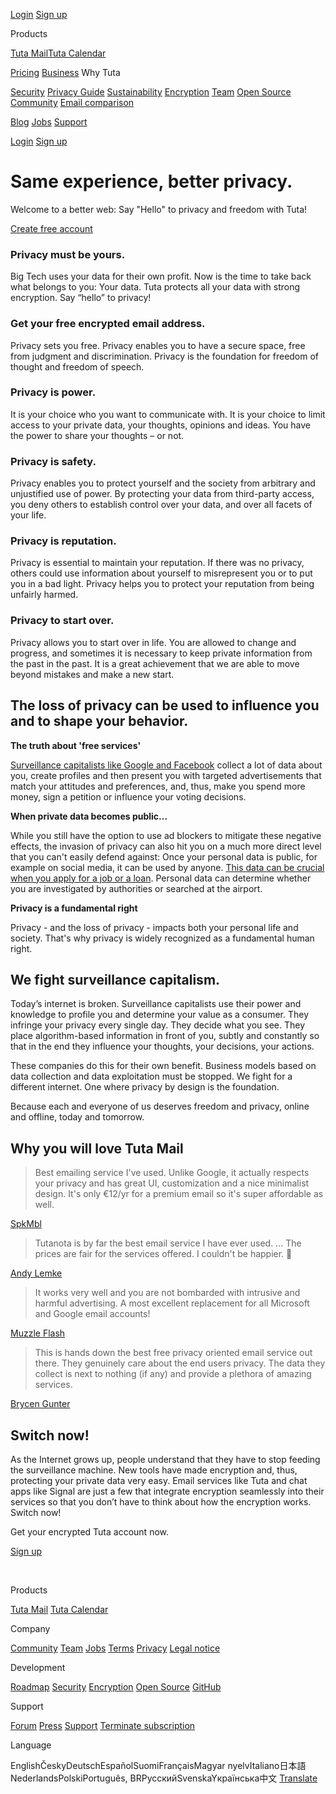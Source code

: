 [](https://tutanota.com/ "Tuta")

[Login](https://app.tuta.com/ "Mail. Done. Right. Login to Tuta") [Sign up](https://app.tuta.com/?r=/signup#subscription)

Products

[Tuta Mail](https://tutanota.com/secure-email)[Tuta Calendar](https://tutanota.com/calendar)

[Pricing](https://tutanota.com/pricing) [Business](https://tutanota.com/business) Why Tuta

[Security](https://tutanota.com/security) [Privacy Guide](https://tutanota.com/privacy) [Sustainability](https://tutanota.com/sustainability) [Encryption](https://tutanota.com/encryption) [Team](https://tutanota.com/team) [Open Source](https://tutanota.com/open-source) [Community](https://tutanota.com/community) [Email comparison](https://tutanota.com/email-comparison)

[Blog](https://tutanota.com/blog) [Jobs](https://tutanota.com/jobs) [Support](https://tutanota.com/support)

[Login](https://app.tuta.com/ "Mail. Done. Right. Login to Tuta") [Sign up](https://app.tuta.com/?r=/signup#subscription)

Same experience, better privacy.
================================

Welcome to a better web: Say "Hello" to privacy and freedom with Tuta!

[Create free account](https://app.tuta.com/?r=/signup#subscription)

### Privacy must be yours.

Big Tech uses your data for their own profit. Now is the time to take back what belongs to you: Your data. Tuta protects all your data with strong encryption. Say “hello” to privacy!

### Get your free encrypted email address.

Privacy sets you free. Privacy enables you to have a secure space, free from judgment and discrimination. Privacy is the foundation for freedom of thought and freedom of speech.

### Privacy is power.

It is your choice who you want to communicate with. It is your choice to limit access to your private data, your thoughts, opinions and ideas. You have the power to share your thoughts – or not.

### Privacy is safety.

Privacy enables you to protect yourself and the society from arbitrary and unjustified use of power. By protecting your data from third-party access, you deny others to establish control over your data, and over all facets of your life.

### Privacy is reputation.

Privacy is essential to maintain your reputation. If there was no privacy, others could use information about yourself to misrepresent you or to put you in a bad light. Privacy helps you to protect your reputation from being unfairly harmed.

### Privacy to start over.

Privacy allows you to start over in life. You are allowed to change and progress, and sometimes it is necessary to keep private information from the past in the past. It is a great achievement that we are able to move beyond mistakes and make a new start.

The loss of privacy can be used to influence you and to shape your behavior.
----------------------------------------------------------------------------

**The truth about 'free services'**

[Surveillance capitalists like Google and Facebook](https://tuta.com/blog/data-privacy-day-surveillance-capitalism) collect a lot of data about you, create profiles and then present you with targeted advertisements that match your attitudes and preferences, and, thus, make you spend more money, sign a petition or influence your voting decisions.

**When private data becomes public...**

While you still have the option to use ad blockers to mitigate these negative effects, the invasion of privacy can also hit you on a much more direct level that you can't easily defend against: Once your personal data is public, for example on social media, it can be used by anyone. [This data can be crucial when you apply for a job or a loan](https://tuta.com/blog/social-credit-system). Personal data can determine whether you are investigated by authorities or searched at the airport.

**Privacy is a fundamental right**

Privacy - and the loss of privacy - impacts both your personal life and society. That's why privacy is widely recognized as a fundamental human right.

We fight surveillance capitalism.
---------------------------------

Today’s internet is broken. Surveillance capitalists use their power and knowledge to profile you and determine your value as a consumer. They infringe your privacy every single day. They decide what you see. They place algorithm-based information in front of you, subtly and constantly so that in the end they influence your thoughts, your decisions, your actions.

These companies do this for their own benefit. Business models based on data collection and data exploitation must be stopped. We fight for a different internet. One where privacy by design is the foundation.

Because each and everyone of us deserves freedom and privacy, online and offline, today and tomorrow.

Why you will love Tuta Mail
---------------------------

> Best emailing service I've used. Unlike Google, it actually respects your privacy and has great UI, customization and a nice minimalist design. It's only €12/yr for a premium email so it's super affordable as well.

[SpkMbl](https://play.google.com/store/apps/details?id=de.tutao.tutanota)

> Tutanota is by far the best email service I have ever used. ... The prices are fair for the services offered. I couldn't be happier. 💯

[Andy Lemke](https://play.google.com/store/apps/details?id=de.tutao.tutanota)

> It works very well and you are not bombarded with intrusive and harmful advertising. A most excellent replacement for all Microsoft and Google email accounts!

[Muzzle Flash](https://play.google.com/store/apps/details?id=de.tutao.tutanota)

> This is hands down the best free privacy oriented email service out there. They genuinely care about the end users privacy. The data they collect is next to nothing (if any) and provide a plethora of amazing services.

[Brycen Gunter](https://play.google.com/store/apps/details?id=de.tutao.tutanota)

Switch now!
-----------

As the Internet grows up, people understand that they have to stop feeding the surveillance machine. New tools have made encryption and, thus, protecting your private data very easy. Email services like Tuta and chat apps like Signal are just a few that integrate encryption seamlessly into their services so that you don’t have to think about how the encryption works. Switch now!

Get your encrypted Tuta account now.

[Sign up](https://app.tuta.com/?r=/signup#subscription)

[](https://www.facebook.com/tutaprivacy "Facebook")   [](https://twitter.com/TutaPrivacy "Twitter")   [](https://www.reddit.com/r/tutanota/ "Reddit")  [](https://mastodon.social/@Tutanota "Mastodon")

Products

[Tuta Mail](https://tutanota.com/secure-email) [Tuta Calendar](https://tutanota.com/calendar)

Company

[Community](https://tutanota.com/community) [Team](https://tutanota.com/team) [Jobs](https://tutanota.com/jobs) [Terms](https://tutanota.com/terms) [Privacy](https://tutanota.com/privacy-policy) [Legal notice](https://tutanota.com/imprint)

Development

[Roadmap](https://tutanota.com/roadmap) [Security](https://tutanota.com/security) [Encryption](https://tutanota.com/encryption) [Open Source](https://tutanota.com/open-source) [GitHub](https://github.com/tutao/tutanota)

Support

[Forum](https://www.reddit.com/r/tutanota/) [Press](https://tutanota.com/press) [Support](https://tutanota.com/support) [Terminate subscription](https://app.tuta.com/?r=/termination)

Language

EnglishČeskyDeutschEspañolSuomiFrançaisMagyar nyelvItaliano日本語NederlandsPolskiPortuguês, BRPусскийSvenskaYкраїнська中文 [Translate](https://tutanota.com/blog/tutanota-translation-project)